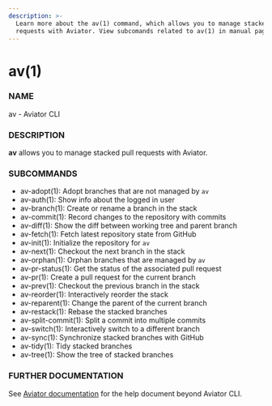 ```yaml
---
description: >-
  Learn more about the av(1) command, which allows you to manage stacked pull
  requests with Aviator. View subcomands related to av(1) in manual pages.
---
```


# av(1)

### NAME

av - Aviator CLI

### DESCRIPTION

**av** allows you to manage stacked pull requests with Aviator.

### SUBCOMMANDS

* av-adopt(1): Adopt branches that are not managed by `av`
* av-auth(1): Show info about the logged in user
* av-branch(1): Create or rename a branch in the stack
* av-commit(1): Record changes to the repository with commits
* av-diff(1): Show the diff between working tree and parent branch
* av-fetch(1): Fetch latest repository state from GitHub
* av-init(1): Initialize the repository for `av`
* av-next(1): Checkout the next branch in the stack
* av-orphan(1): Orphan branches that are managed by `av`
* av-pr-status(1): Get the status of the associated pull request
* av-pr(1): Create a pull request for the current branch
* av-prev(1): Checkout the previous branch in the stack
* av-reorder(1): Interactively reorder the stack
* av-reparent(1): Change the parent of the current branch
* av-restack(1): Rebase the stacked branches
* av-split-commit(1): Split a commit into multiple commits
* av-switch(1): Interactively switch to a different branch
* av-sync(1): Synchronize stacked branches with GitHub
* av-tidy(1): Tidy stacked branches
* av-tree(1): Show the tree of stacked branches

### FURTHER DOCUMENTATION

See [Aviator documentation](https://docs.aviator.co) for the help document beyond Aviator CLI.
